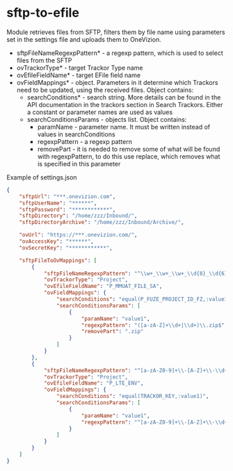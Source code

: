 # sftp-to-efile

Module retrieves files from SFTP, filters them by file name using parameters set in the settings file and uploads them to OneVizion.


* sftpFileNameRegexpPattern* - a regexp pattern, which is used to select files from the SFTP
* ovTrackorType* - target Trackor Type name
* ovEfileFieldName* - target EFile field name
* ovFieldMappings* - object. Parameters in it determine which Trackors need to be updated, using the received files. Object contains:
  * searchConditions* - search string. More details can be found in the API documentation in the trackors section in Search Trackors. Either a constant or parameter names are used as values
  * searchConditionsParams - objects list. Object contains:
    * paramName - parameter name. It must be written instead of values in searchConditions
    * regexpPattern - a regexp pattern
    * removePart - it is needed to remove some of what will be found with regexpPattern, to do this use replace, which removes what is specified in this parameter


Example of settings.json

```json
{
    "sftpUrl": "***.onevizion.com",
    "sftpUserName": "******",
    "sftpPassword": "************",
    "sftpDirectory": "/home/zzz/Inbound/",
    "sftpDirectoryArchive": "/home/zzz/Inbound/Archive/",

    "ovUrl": "https://***.onevizion.com/",
    "ovAccessKey": "******",
    "ovSecretKey": "************",

    "sftpFileToOvMappings": [
        {
            "sftpFileNameRegexpPattern": "^\\w+_\\w+_\\w+_\\d{8}_\\d{6}_([a-zA-Z]+\\d+|\\d+)\\.zip",
            "ovTrackorType": "Project",
            "ovEfileFieldName": "P_MMUAT_FILE_SA",
            "ovFieldMappings": {
                "searchConditions": "equal(P_FUZE_PROJECT_ID_FZ,:value1) and equal(P_PROJECT_STATUS,Active)",
                "searchConditionsParams": [
                    {
                        "paramName": "value1",
                        "regexpPattern": "([a-zA-Z]+\\d+|\\d+)\\.zip$",
                        "removePart": ".zip"
                    }
                ]
            }
        },
        {
            "sftpFileNameRegexpPattern": "^[a-zA-Z0-9]+\\-[A-Z]+\\-\\d+_LTE_\\w+_[a-zA-Z0-9]+_[0-9-]+_\\d{6}\\.zip",
            "ovTrackorType": "Project",
            "ovEfileFieldName": "P_LTE_ENV",
            "ovFieldMappings": {
                "searchConditions": "equal(TRACKOR_KEY,:value1)",
                "searchConditionsParams": [
                    {
                        "paramName": "value1",
                        "regexpPattern": "^[a-zA-Z0-9]+\\-[A-Z]+\\-\\d+"
                    }
                ]
            }
        }
    ]
}
```

